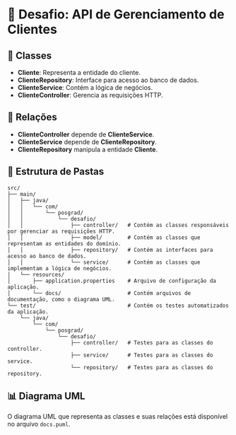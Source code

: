 # 📄 Desafio: API de Gerenciamento de Clientes

## 📝 Classes

- **Cliente**: Representa a entidade do cliente.
- **ClienteRepository**: Interface para acesso ao banco de dados.
- **ClienteService**: Contém a lógica de negócios.
- **ClienteController**: Gerencia as requisições HTTP.

## 🔗 Relações

- **ClienteController** depende de **ClienteService**.
- **ClienteService** depende de **ClienteRepository**.
- **ClienteRepository** manipula a entidade **Cliente**.

## 📂 Estrutura de Pastas

```plaintext
src/
├── main/
│   ├── java/
│   │   └── com/
│   │       └── posgrad/
│   │           └── desafio/
│   │               ├── controller/   # Contém as classes responsáveis por gerenciar as requisições HTTP.
│   │               ├── model/        # Contém as classes que representam as entidades do domínio.
│   │               ├── repository/   # Contém as interfaces para acesso ao banco de dados.
│   │               └── service/      # Contém as classes que implementam a lógica de negócios.
│   └── resources/
│       ├── application.properties    # Arquivo de configuração da aplicação.
│       └── docs/                     # Contém arquivos de documentação, como o diagrama UML.
└── test/                             # Contém os testes automatizados da aplicação.
    └── java/
        └── com/
            └── posgrad/
                └── desafio/
                    ├── controller/   # Testes para as classes do controller.
                    ├── service/      # Testes para as classes do service.
                    └── repository/   # Testes para as classes do repository.
```

## 📊 Diagrama UML

O diagrama UML que representa as classes e suas relações está disponível no arquivo `docs.puml`.